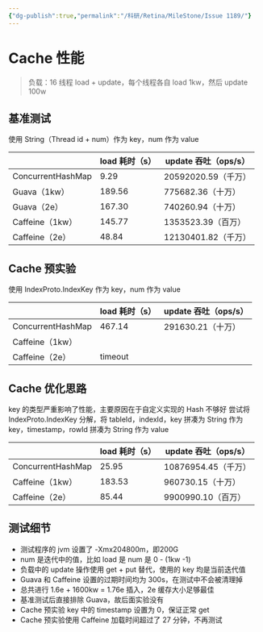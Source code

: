 ```yaml
---
{"dg-publish":true,"permalink":"/科研/Retina/MileStone/Issue 1189/"}
---
```


# Cache 性能

>负载：16 线程 load + update，每个线程各自 load 1kw，然后 update 100w

## 基准测试

使用 String（Thread id + num）作为 key，num 作为 value

|                   | load 耗时（s） | update 吞吐（ops/s） |
| ----------------- | ---------- | ---------------- |
| ConcurrentHashMap | 9.29       | 20592020.59（千万）  |
| Guava（1kw）        | 189.56     | 775682.36（十万）    |
| Guava（2e）         | 167.30     | 740260.94（十万）    |
| Caffeine（1kw）     | 145.77     | 1353523.39（百万）   |
| Caffeine（2e）      | 48.84      | 12130401.82（千万）  |

## Cache 预实验

使用 IndexProto.IndexKey 作为 key，num 作为 value

|                   | load 耗时（s） | update 吞吐（ops/s） |
| ----------------- | ---------- | ---------------- |
| ConcurrentHashMap | 467.14     | 291630.21（十万）    |
| Caffeine（1kw）     |            |                  |
| Caffeine（2e）      | timeout    |                  |

## Cache 优化思路

key 的类型严重影响了性能，主要原因在于自定义实现的 Hash 不够好
尝试将 IndexProto.IndexKey 分解，将 tableId，indexId，key 拼凑为 String 作为 key，timestamp，rowId 拼凑为 String 作为 value

|                   | load 耗时（s） | update 吞吐（ops/s） |
| ----------------- | ---------- | ---------------- |
| ConcurrentHashMap | 25.95      | 10876954.45（千万）  |
| Caffeine（1kw）     | 183.53     | 960730.15（十万）    |
| Caffeine（2e）      | 85.44      | 9900990.10（百万）   |

## 测试细节

* 测试程序的 jvm 设置了 -Xmx204800m，即200G
* num 是迭代中的值，比如 load 是 num 是 0 - (1kw -1)
* 负载中的 update 操作使用 get + put 替代，使用的 key 均是当前迭代值
* Guava 和 Caffeine 设置的过期时间均为 300s，在测试中不会被清理掉
* 总共进行 1.6e + 1600kw = 1.76e 插入，2e 缓存大小足够最佳
* 基准测试后直接排除 Guava，故后面实验没有
* Cache 预实验 key 中的 timestamp 设置为 0，保证正常 get 
* Cache 预实验使用 Caffeine 加载时间超过了 27 分钟，不再测试
